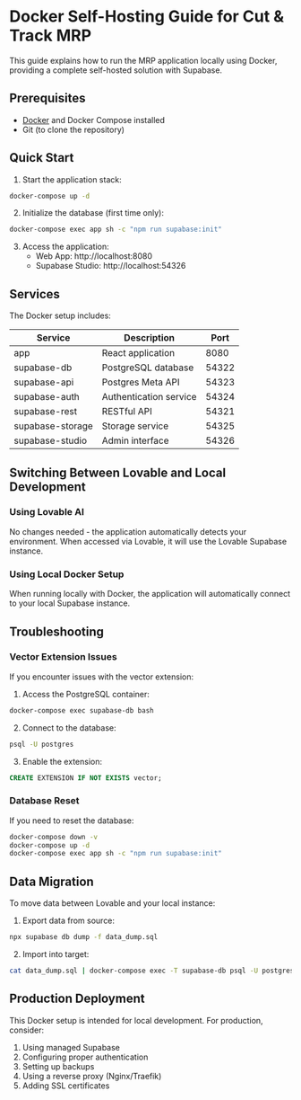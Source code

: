 # Docker Self-Hosting Guide for Cut & Track MRP

This guide explains how to run the MRP application locally using Docker, providing a complete self-hosted solution with Supabase.

## Prerequisites

- [Docker](https://www.docker.com/products/docker-desktop/) and Docker Compose installed
- Git (to clone the repository)

## Quick Start

1. Start the application stack:

```bash
docker-compose up -d
```

2. Initialize the database (first time only):

```bash
docker-compose exec app sh -c "npm run supabase:init"
```

3. Access the application:
   - Web App: http://localhost:8080
   - Supabase Studio: http://localhost:54326

## Services

The Docker setup includes:

| Service | Description | Port |
|---------|-------------|------|
| app | React application | 8080 |
| supabase-db | PostgreSQL database | 54322 |
| supabase-api | Postgres Meta API | 54323 |
| supabase-auth | Authentication service | 54324 |
| supabase-rest | RESTful API | 54321 |
| supabase-storage | Storage service | 54325 |
| supabase-studio | Admin interface | 54326 |

## Switching Between Lovable and Local Development

### Using Lovable AI
No changes needed - the application automatically detects your environment. When accessed via Lovable, it will use the Lovable Supabase instance.

### Using Local Docker Setup
When running locally with Docker, the application will automatically connect to your local Supabase instance.

## Troubleshooting

### Vector Extension Issues
If you encounter issues with the vector extension:

1. Access the PostgreSQL container:
```bash
docker-compose exec supabase-db bash
```

2. Connect to the database:
```bash
psql -U postgres
```

3. Enable the extension:
```sql
CREATE EXTENSION IF NOT EXISTS vector;
```

### Database Reset

If you need to reset the database:

```bash
docker-compose down -v
docker-compose up -d
docker-compose exec app sh -c "npm run supabase:init"
```

## Data Migration

To move data between Lovable and your local instance:

1. Export data from source:
```bash
npx supabase db dump -f data_dump.sql
```

2. Import into target:
```bash
cat data_dump.sql | docker-compose exec -T supabase-db psql -U postgres
```

## Production Deployment

This Docker setup is intended for local development. For production, consider:

1. Using managed Supabase
2. Configuring proper authentication
3. Setting up backups
4. Using a reverse proxy (Nginx/Traefik)
5. Adding SSL certificates
